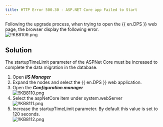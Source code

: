 ```yaml
---
title: HTTP Error 500.30 - ASP.NET Core app Failed to Start
---
```

Following the upgrade process, when trying to open the {{ en.DPS }} web page, the browser display the following error.  
![!!KB8109.png](/img/en/kb/KB8109.png)
## Solution
The startupTimeLimit parameter of the ASPNet Core must be increased to complete the data migration in the database.
1. Open ***IIS Manager***
1. Expand the nodes and select the {{ en.DPS }} web application.
1. Open the ***Configuration manager***  
![!!KB8110.png](/img/en/kb/KB8110.png)
1. Select the aspNetCore item under system.webServer  
![!!KB8111.png](/img/en/kb/KB8111.png)
1. Increase the startupTimeLimit parameter. By default this value is set to 120 seconds.  
![!!KB8112.png](/img/en/kb/KB8112.png)
